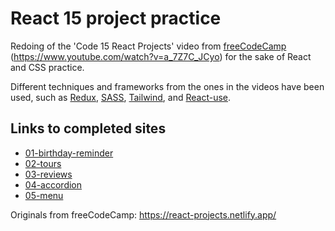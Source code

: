 # React 15 project practice

Redoing of the 'Code 15 React Projects' video from [freeCodeCamp](https://www.freecodecamp.org/) (https://www.youtube.com/watch?v=a_7Z7C_JCyo) for the sake of React and CSS practice.

Different techniques and frameworks from the ones in the videos have been used, such as [Redux](https://redux.js.org/), [SASS](https://sass-lang.com/), [Tailwind](https://tailwindcss.com/), and [React-use](https://github.com/streamich/react-use).


## Links to completed sites

* [01-birthday-reminder](https://wonderful-visvesvaraya-424e8c.netlify.app)
* [02-tours](https://stoic-elion-69bdbf.netlify.app)
* [03-reviews](https://happy-khorana-0c9793.netlify.app)
* [04-accordion](https://sleepy-snyder-6beb33.netlify.app)
* [05-menu](https://trusting-wright-e9f1da.netlify.app)

Originals from freeCodeCamp: https://react-projects.netlify.app/



